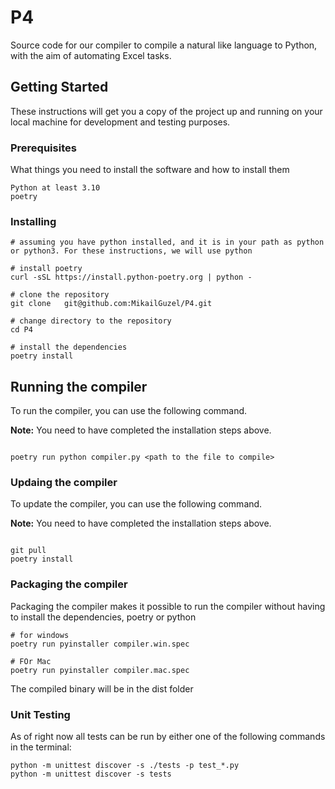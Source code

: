 # P4

Source code for our compiler to compile a natural like language to Python, with the aim of automating Excel tasks.

## Getting Started

These instructions will get you a copy of the project up and running on your local machine for development and testing purposes.

### Prerequisites

What things you need to install the software and how to install them

```
Python at least 3.10
poetry
```

### Installing


```
# assuming you have python installed, and it is in your path as python or python3. For these instructions, we will use python

# install poetry
curl -sSL https://install.python-poetry.org | python -

# clone the repository
git clone	git@github.com:MikailGuzel/P4.git

# change directory to the repository
cd P4

# install the dependencies
poetry install
```

## Running the compiler

To run the compiler, you can use the following command.

**Note:** You need to have completed the installation steps above.

```

poetry run python compiler.py <path to the file to compile>

```

### Updaing the compiler

To update the compiler, you can use the following command.

**Note:** You need to have completed the installation steps above.

```

git pull
poetry install

```

### Packaging the compiler

Packaging the compiler makes it possible to run the compiler without having to install the dependencies, poetry or python

```
# for windows
poetry run pyinstaller compiler.win.spec

# FOr Mac
poetry run pyinstaller compiler.mac.spec

```

The compiled binary will be in the dist folder

### Unit Testing
As of right now all tests can be run by either one of the following commands in the terminal:
```
python -m unittest discover -s ./tests -p test_*.py
python -m unittest discover -s tests
```